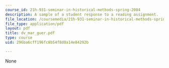 ```yaml
---
course_id: 21h-931-seminar-in-historical-methods-spring-2004
description: A sample of a student response to a reading assignment.
file_location: /coursemedia/21h-931-seminar-in-historical-methods-spring-2004/296ba6cff196fc8b54f8d0a14e84292b_dv_mar_guer.pdf
file_type: application/pdf
layout: pdf
title: dv_mar_guer.pdf
type: course
uid: 296ba6cff196fc8b54f8d0a14e84292b

---
```

None